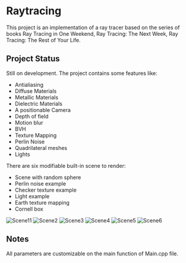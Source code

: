 # Raytracing

This project is an implementation of a ray tracer based on the series of books Ray Tracing in One Weekend, Ray Tracing: The Next Week, Ray Tracing: The Rest of Your Life.

## Project Status
Still on development. The project contains some features like:
* Antialiasing
* Diffuse Materials
* Metallic Materials
* Dielectric Materials
* A positionable Camera
* Depth of field
* Motion blur
* BVH
* Texture Mapping
* Perlin Noise
* Quadrilateral  meshes
* Lights
        
There are six modifiable built-in scene to render:
* Scene with random sphere
* Perlin noise example
* Checker texture example
* Light example
* Earth texture mapping
* Cornell box
  
![Scene11](https://github.com/alessiogullotti/raytracing/assets/48320604/443d9356-4ca7-4c2d-8bfa-96bd7e4061b9)
![Scene2](https://github.com/alessiogullotti/raytracing/assets/48320604/409153cc-8c79-4ed7-b43c-296fa28c1f91)
![Scene3](https://github.com/alessiogullotti/raytracing/assets/48320604/4bd5eb1c-c54f-4019-abb7-83b584812942)
![Scene4](https://github.com/alessiogullotti/raytracing/assets/48320604/48a8e8ba-b39b-44c1-8c6d-f1331cff597d)
![Scene5](https://github.com/alessiogullotti/raytracing/assets/48320604/584a7c8f-f263-44cf-8533-5ffc39062ee0)
![Scene6](https://github.com/alessiogullotti/raytracing/assets/48320604/a4a04323-fa9b-439f-827e-077738d79f65)

## Notes
All parameters are customizable on the main function of Main.cpp file.

